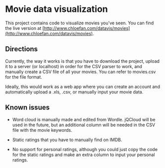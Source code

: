 Movie data visualization
=============

This project contains code to visualize movies you've seen. You can find the live version at [http://www.chloefan.com/datavis/movies](http://www.chloefan.com/datavis/movies).

Directions
----------

Currently, the way it works is that you have to download the project, upload it to a server (or localhost) in order for the CSV parser to work, and manually create a CSV file of all your movies. You can refer to movies.csv for the file format.

Ideally, this would work as a web app where you can create an account and automatically upload a .xls, .csv, or manually input your movie data.


Known issues
------------

* Word cloud is manually made and edited from Wordle. jQCloud will be used in the future, but an additional column will be needed in the CSV file with the movie keywords.

* Static ratings that you have to manually find on IMDB.

* No support for personal ratings, although you could just copy the code for the static ratings and make an extra column to input your personal ratings.
